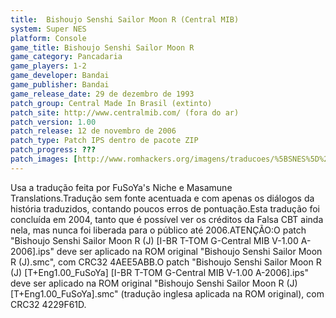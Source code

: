 ```yaml
---
title:  Bishoujo Senshi Sailor Moon R (Central MIB)
system: Super NES
platform: Console
game_title: Bishoujo Senshi Sailor Moon R
game_category: Pancadaria
game_players: 1-2
game_developer: Bandai
game_publisher: Bandai
game_release_date: 29 de dezembro de 1993
patch_group: Central Made In Brasil (extinto)
patch_site: http://www.centralmib.com/ (fora do ar)
patch_version: 1.00
patch_release: 12 de novembro de 2006
patch_type: Patch IPS dentro de pacote ZIP
patch_progress: ???
patch_images: [http://www.romhackers.org/imagens/traducoes/%5BSNES%5D%20Bishoujo%20Senshi%20Sailor%20Moon%20R%20-%20Central%20MIB%20-%201.png,http://www.romhackers.org/imagens/traducoes/%5BSNES%5D%20Bishoujo%20Senshi%20Sailor%20Moon%20R%20-%20Central%20MIB%20-%202.png,http://www.romhackers.org/imagens/traducoes/%5BSNES%5D%20Bishoujo%20Senshi%20Sailor%20Moon%20R%20-%20Central%20MIB%20-%203.png]
---
```

Usa a tradução feita por FuSoYa's Niche e Masamune Translations.Tradução sem fonte acentuada e com apenas os diálogos da história traduzidos, contando poucos erros de pontuação.Esta tradução foi concluída em 2004, tanto que é possível ver os créditos da Falsa CBT ainda nela, mas nunca foi liberada para o público até 2006.ATENÇÃO:O patch "Bishoujo Senshi Sailor Moon R (J) [I-BR T-TOM G-Central MIB V-1.00 A-2006].ips" deve ser aplicado na ROM original "Bishoujo Senshi Sailor Moon R (J).smc", com CRC32 4AEE5ABB.O patch "Bishoujo Senshi Sailor Moon R (J) [T+Eng1.00_FuSoYa] [I-BR T-TOM G-Central MIB V-1.00 A-2006].ips" deve ser aplicado na ROM original "Bishoujo Senshi Sailor Moon R (J) [T+Eng1.00_FuSoYa].smc" (tradução inglesa aplicada na ROM original), com CRC32 4229F61D.
